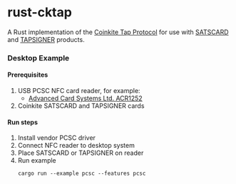 # rust-cktap

A Rust implementation of the [Coinkite Tap Protocol](https://github.com/coinkite/coinkite-tap-proto) for use with [SATSCARD] and [TAPSIGNER] products.

### Desktop Example

#### Prerequisites

1. USB PCSC NFC card reader, for example:  
   * [Advanced Card Systems Ltd. ACR1252](https://www.acs.com.hk/en/products/342/acr1252u-usb-nfc-reader-iii-nfc-forum-certified-reader/)
2. Coinkite SATSCARD and TAPSIGNER cards

#### Run steps

1. Install vendor PCSC driver
2. Connect NFC reader to desktop system
3. Place SATSCARD or TAPSIGNER on reader
4. Run example
   ```
   cargo run --example pcsc --features pcsc
   ```

[SATSCARD]: https://satscard.com/
[TAPSIGNER]: https://tapsigner.com/